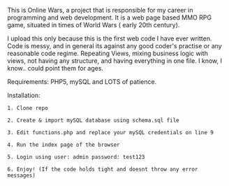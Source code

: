 This is Online Wars, a project that is responsible for my career in programming and web development.
It is a web page based MMO RPG game, situated in times of World Wars ( early 20th century).

I upload this only because this is the first web code I have ever written.
Code is messy, and in general its against any good coder's practise or any reasonable code regime.
Repeating Views, mixing business logic with views, not having any structure, and having everything in one file. I know, I know.. could point them for ages.

Requirements: PHP5, mySQL and LOTS of patience.

Installation: 
	
	1. Clone repo

	2. Create & import mySQL database using schema.sql file

	3. Edit functions.php and replace your mySQL credentials on line 9

	4. Run the index page of the browser

	5. Login using user: admin password: test123

	6. Enjoy! (If the code holds tight and doesnt throw any error messages)


